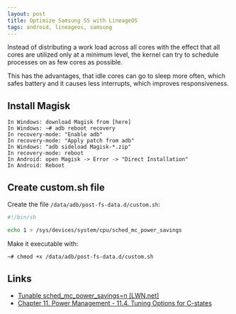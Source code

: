 ```yaml
---
layout: post
title: Optimize Samsung S5 with LineageOS
tags: android, lineageos, samsung
---
```


Instead of distributing a work load across all cores with the effect that all cores are utilized only at a minimum level, the kernel can try to schedule processes on as few cores as possible.

This has the advantages, that idle cores can go to sleep more often, which safes battery and it causes less interrupts, which improves responsiveness.

## Install Magisk

```
In Windows: download Magisk from [here]
In Windows: ~# adb reboot recovery
In recovery-mode: "Enable adb"
In recovery-mode: "Apply patch from adb"
In Windows: "adb sideload Magisk-*.zip"
In recovery-mode: reboot
In Android: open Magisk -> Error -> "Direct Installation"
In Android: Reboot
```

## Create custom.sh file

Create the file `/data/adb/post-fs-data.d/custom.sh`:

```bash
#!/bin/sh

echo 1 > /sys/devices/system/cpu/sched_mc_power_savings
```

Make it executable with:

```bash
~# chmod +x /data/adb/post-fs-data.d/custom.sh
```

## Links

 - [Tunable sched_mc_power_savings=n [LWN.net]](https://lwn.net/Articles/297306/)
 - [Chapter 11. Power Management - 11.4. Tuning Options for C-states](http://www.vorkon.de/SU1210.001/drittanbieter/Dokumentation/openSUSE_11.4/manual/cha.tuning.power.html#sec.tuning.power.c-states.options)
